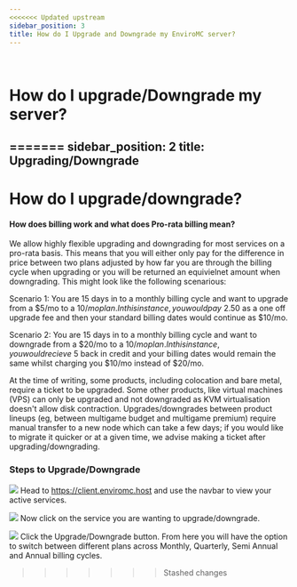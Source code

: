 ```yaml
---
<<<<<<< Updated upstream
sidebar_position: 3
title: How do I Upgrade and Downgrade my EnviroMC server?
---
```

<br />

# How do I upgrade/Downgrade my server? 
=======
sidebar_position: 2
title: Upgrading/Downgrade
---

# How do I upgrade/downgrade?


#### How does billing work and what does Pro-rata billing mean?
We allow highly flexible upgrading and downgrading for most services on a pro-rata basis. This means that you will either only pay for the difference in price between two plans adjusted by how far you are through the billing cycle when upgrading or you will be returned an equivielnet amount when downgrading.
This might look like the following scenarious:

Scenario 1: You are 15 days in to a monthly billing cycle and want to upgrade from a $5/mo to a $10/mo plan. In this instance, you would pay ~$2.50 as a one off upgrade fee and then your standard billing dates would continue as $10/mo.
 
Scenario 2: You are 15 days in to a monthly billing cycle and want to downgrade from a $20/mo to a $10/mo plan. In this instance, you would recieve ~$5 back in credit and your billing dates would remain the same whilst charging you $10/mo instead of $20/mo.

At the time of writing, some products, including colocation and bare metal, require a ticket to be upgraded. Some other products, like virtual machines (VPS) can only be upgraded and not downgraded as KVM virtualisation doesn't allow disk contraction.
Upgrades/downgrades between product lineups (eg, between multigame budget and multigame premium) require manual transfer to a new node which can take a few days; if you would like to migrate it quicker or at a given time, we advise making a ticket after upgrading/downgrading.


### Steps to Upgrade/Downgrade
![](https://github.com/EnviroMC-Docs/Knowledgebase/blob/main/static/img/upgrade%20downgrade%20p1.png?raw=true)
Head to https://client.enviromc.host and use the navbar to view your active services.
<br />

![](https://github.com/EnviroMC-Docs/Knowledgebase/blob/main/static/img/upgrade%20downgrade%20p2.png?raw=true)
Now click on the service you are wanting to upgrade/downgrade. 

![](https://github.com/EnviroMC-Docs/Knowledgebase/blob/main/static/img/upgrade%20downgrade%20p3.png?raw=true)
Click the Upgrade/Downgrade button. From here you will have the option to switch between different plans across Monthly, Quarterly, Semi Annual and Annual billing cycles.

>>>>>>> Stashed changes
